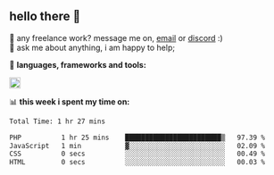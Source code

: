 ## hello there 👋

💼 any freelance work? message me on, [email](mailto:pierok420@gmail.com) or [discord](https://discord.com/users/577571414186393661/) :)\
💬 ask me about anything, i am happy to help;

🌸 **languages, frameworks and tools:**  

<img height="20" src="https://simpleskill.icons.workers.dev/svg/?i=javascript,typescript,node.js,html5,css3,react,next.js,kotlin,npm,docker,mysql,redis,mongodb">

📊 **this week i spent my time on:**
<!--START_SECTION:waka-->

```txt
Total Time: 1 hr 27 mins

PHP          1 hr 25 mins    ████████████████████████▒   97.39 %
JavaScript   1 min           ▓░░░░░░░░░░░░░░░░░░░░░░░░   02.09 %
CSS          0 secs          ░░░░░░░░░░░░░░░░░░░░░░░░░   00.49 %
HTML         0 secs          ░░░░░░░░░░░░░░░░░░░░░░░░░   00.03 %
```

<!--END_SECTION:waka-->
